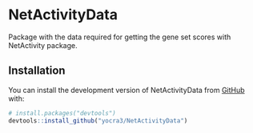 
# NetActivityData

<!-- badges: start -->
<!-- badges: end -->

Package with the data required for getting the gene set scores with NetActivity package. 

## Installation

You can install the development version of NetActivityData from [GitHub](https://github.com/) with:

``` r
# install.packages("devtools")
devtools::install_github("yocra3/NetActivityData")
```


